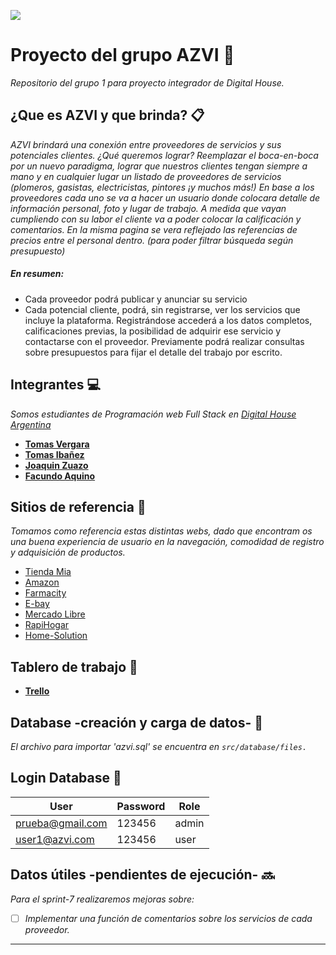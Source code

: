 ![](B:\Full_stack_digital\integrador\grupo_1_azvi\public\images\logoAzvi.png)

# Proyecto del grupo AZVI 🚀

_Repositorio del grupo 1 para proyecto integrador de Digital House._



## ¿Que es AZVI y que brinda? 📋

_AZVI brindará una conexión entre proveedores de servicios y sus potenciales clientes._
_¿Qué queremos lograr? Reemplazar el boca-en-boca por un nuevo paradigma, lograr que nuestros clientes tengan siempre a mano y en cualquier lugar un listado de proveedores de servicios (plomeros, gasistas, electricistas, pintores ¡y muchos más!)_
_En base a los proveedores cada uno se va a hacer un usuario donde colocara detalle de información personal, foto y lugar de trabajo. A medida que vayan cumpliendo con su labor el cliente va a poder colocar la calificación y comentarios. En la misma pagina se vera reflejado las referencias de precios entre el personal dentro.  (para poder filtrar búsqueda según presupuesto)_

##### En resumen:
- Cada proveedor podrá publicar y anunciar su servicio
- Cada potencial cliente, podrá, sin registrarse, ver los servicios que incluye la plataforma. Registrándose accederá a los datos completos, calificaciones previas, la posibilidad de adquirir ese servicio y contactarse con el proveedor. Previamente podrá realizar consultas sobre presupuestos para fijar el detalle del trabajo por escrito.



## Integrantes :computer:

_Somos estudiantes de Programación web Full Stack en_ [_Digital House Argentina_](https://www.digitalhouse.com/ar/curso/programacion-web-full-stack)

* [**Tomas Vergara**](https://github.com/tomasVergara14)
* [**Tomas Ibañez**](https://github.com/Tomi1608)
* [**Joaquin Zuazo**](https://github.com/joaquinzuazo)
* [**Facundo Aquino**](https://github.com/facundoaquino)



## Sitios de referencia :floppy_disk:

_Tomamos como referencia estas distintas webs, dado que encontram	os una buena experiencia de usuario en la navegación, comodidad de registro y adquisición de productos._

- [Tienda Mia](https://tiendamia.com/ar/)
- [Amazon](https://www.amazon.com/)
- [Farmacity](https://www.farmacity.com)
- [E-bay](https://www.ebay.com/)
- [Mercado Libre](https://www.mercadolibre.com.ar)
- [RapiHogar](https://www.rapihogar.com.ar/)
- [Home-Solution](https://homesolution.net/ar/?track=)



## Tablero de trabajo :pushpin:

* [**Trello**](https://trello.com/b/B3IgY5xb/sprint-2)



## Database -creación y carga de datos- :open_file_folder:

*El archivo para importar 'azvi.sql' se encuentra en `src/database/files.`*



## Login Database :pencil:

| User                      | Password | Role  |
| ------------------------- | -------- | ----- |
| prueba@gmail.com          | 123456   | admin |
| user1@azvi.com            | 123456   | user  |



## Datos útiles -pendientes de ejecución- :soon:

*Para el sprint-7 realizaremos mejoras sobre:*

- [ ] *Implementar una función de comentarios sobre los servicios de cada proveedor.*


---

